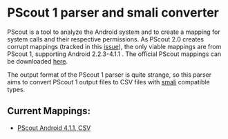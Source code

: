 # PScout 1 parser and smali converter

PScout is a tool to analyze the Android system and to create a mapping for system calls and their respective permissions. As PScout 2.0 creates corrupt mappings (tracked in this [issue](https://github.com/zd2100/PScout/issues/3)), the only viable mappings are from PScout 1, supporting Android 2.2.3-4.1.1 . The official PScout mappings can be downloaded [here](http://pscout.csl.toronto.edu/downloads.php).

The output format of the PScout 1 parser is quite strange, so this parser aims to convert PScout 1 output files to CSV files with [smali](https://github.com/JesusFreke/smali) compatible types.

## Current Mappings:
- [PScout Android 4.1.1, CSV](https://raw.githubusercontent.com/philipphager/pscout-parser/master/export/protected-methods.csv?token=AIuzK9-5NGPaxedyStaIdjUINWAXLE0Cks5YnFJQwA%3D%3D)
